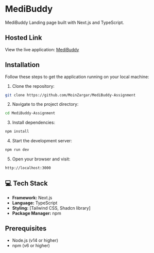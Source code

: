 # MediBuddy

MediBuddy Landing page built with Next.js and TypeScript.

## Hosted Link

View the live application: [MediBuddy](https://medi-buddy-assignment-fawn.vercel.app)

## Installation

Follow these steps to get the application running on your local machine:

1. Clone the repository:
```bash
git clone https://github.com/MoinZargar/MediBuddy-Assignment
```

2. Navigate to the project directory:
```bash
cd MediBuddy-Assignment
```

3. Install dependencies:
```bash
npm install
```

4. Start the development server:
```bash
npm run dev
```

5. Open your browser and visit:
```
http://localhost:3000
```

## 💻 Tech Stack

- **Framework:** Next.js
- **Language:** TypeScript
- **Styling:** [Tailwind CSS, Shadcn library]
- **Package Manager:** npm

##  Prerequisites

- Node.js (v14 or higher)
- npm (v6 or higher)

